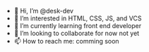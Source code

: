 - 👋 Hi, I’m @desk-dev
- 👀 I’m interested in HTML, CSS, JS, and VCS
- 🌱 I’m currently learning front end developer
- 💞️ I’m looking to collaborate for now not yet
- 📫 How to reach me: comming soon

<!---
desk-dev/desk-dev is a ✨ special ✨ repository because its `README.md` (this file) appears on your GitHub profile.
You can click the Preview link to take a look at your changes.
--->
